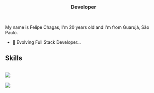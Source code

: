 <h3 align="center">Developer</h3>

<br/>

<!--**feelipechs/feelipechs** is a ✨ _special_ ✨ repository because its `README.md` (this file) appears on your GitHub profile.-->

My name is Felipe Chagas, I'm 20 years old and I'm from Guarujá, São Paulo.

- 🌱 Evolving Full Stack Developer...

<h2>Skills</h2>

<br/>

<div>
  <img src="https://skillicons.dev/icons?i=css,html,java,js,python,)](https://skillicons.dev"/>
</div>

<br/>

<div>
  <img src="https://github-readme-stats.vercel.app/api/top-langs/?username=feelipechs&hide=HTML&langs_count=8&layout=compact&theme=react&border_radius=10&size_weight=0.5&count_weight=0.5&exclude_repo=github-readme-stats"/>
</div>
